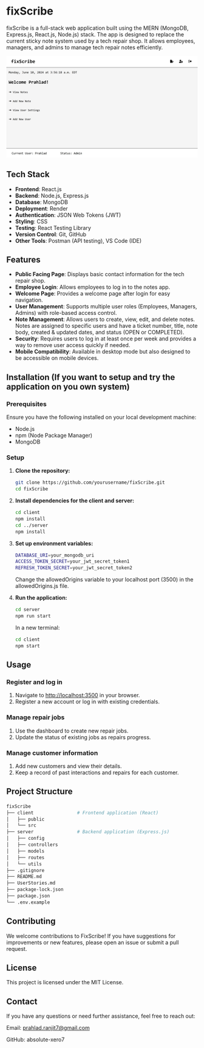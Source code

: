 # fixScribe

fixScribe is a full-stack web application built using the MERN (MongoDB, Express.js, React.js, Node.js) stack. The app is designed to replace the current sticky note system used by a tech repair shop. It allows employees, managers, and admins to manage tech repair notes efficiently.

![Dashboard of the app](fixScribe.jpg)

## Tech Stack

- **Frontend**: React.js
- **Backend**: Node.js, Express.js
- **Database**: MongoDB
- **Deployment**: Render
- **Authentication**: JSON Web Tokens (JWT)
- **Styling**: CSS
- **Testing**: React Testing Library
- **Version Control**: Git, GitHub
- **Other Tools**: Postman (API testing), VS Code (IDE)

## Features

- **Public Facing Page**: Displays basic contact information for the tech repair shop.
- **Employee Login**: Allows employees to log in to the notes app.
- **Welcome Page**: Provides a welcome page after login for easy navigation.
- **User Management**: Supports multiple user roles (Employees, Managers, Admins) with role-based access control.
- **Note Management**: Allows users to create, view, edit, and delete notes. Notes are assigned to specific users and have a ticket number, title, note body, created & updated dates, and status (OPEN or COMPLETED).
- **Security**: Requires users to log in at least once per week and provides a way to remove user access quickly if needed.
- **Mobile Compatibility**: Available in desktop mode but also designed to be accessible on mobile devices.

## Installation (If you want to setup and try the application on you own system)

### Prerequisites

Ensure you have the following installed on your local development machine:

- Node.js
- npm (Node Package Manager)
- MongoDB

### Setup

1. **Clone the repository:**

   ```bash
   git clone https://github.com/yourusername/fixScribe.git
   cd fixScribe
   ```

2. **Install dependencies for the client and server:**

    ```bash
    cd client
    npm install
    cd ../server
    npm install
    ```

3. **Set up environment variables:**

    ```bash
    DATABASE_URI=your_mongodb_uri
    ACCESS_TOKEN_SECRET=your_jwt_secret_token1
    REFRESH_TOKEN_SECRET=your_jwt_secret_token2
    ```

    Change the allowedOrigins variable to your localhost port (3500) in the allowedOrigins.js file.

4. **Run the application:**

    ```bash
    cd server
    npm run start
    ```

    In a new terminal:

    ```bash
    cd client
    npm start
    ```

## Usage

### Register and log in

1. Navigate to [http://localhost:3500](http://localhost:3500) in your browser.
2. Register a new account or log in with existing credentials.

### Manage repair jobs

1. Use the dashboard to create new repair jobs.
2. Update the status of existing jobs as repairs progress.

### Manage customer information

1. Add new customers and view their details.
2. Keep a record of past interactions and repairs for each customer.

## Project Structure

```bash
fixScribe
├── client                # Frontend application (React)
│   ├── public
│   └── src
├── server                # Backend application (Express.js)
│   ├── config
│   ├── controllers
│   ├── models
│   ├── routes
│   └── utils
├── .gitignore
├── README.md
├── UserStories.md
├── package-lock.json
├── package.json
└── .env.example
```

## Contributing

We welcome contributions to FixScribe! If you have suggestions for improvements or new features, please open an issue or submit a pull request.

## License

This project is licensed under the MIT License.

## Contact

If you have any questions or need further assistance, feel free to reach out:

Email: <prahlad.ranjit7@gmail.com>

GitHub: absolute-xero7
